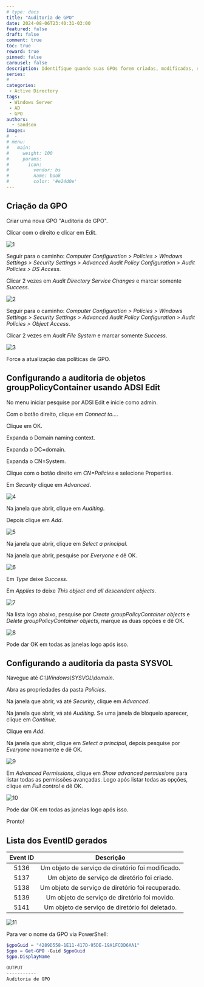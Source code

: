 ```yaml
---
# type: docs
title: "Auditoria de GPO"
date: 2024-08-06T23:40:31-03:00
featured: false
draft: false
comment: true
toc: true
reward: true
pinned: false
carousel: false
description: Identifique quando suas GPOs forem criadas, modificadas, restauradas, movidas ou deletadas.
series:
#  - 
categories:
 - Active Directory
tags:
 - Windows Server
 - AD
 - GPO
authors:
  - sandson
images:
#  - 
# menu:
#   main:
#     weight: 100
#     params:
#       icon:
#         vendor: bs
#         name: book
#         color: '#e24d0e'
---
```


## Criação da GPO

Criar uma nova GPO "Auditoria de GPO".

Clicar com o direito e clicar em Edit.

![1](1.png)

Seguir para o caminho: *Computer Configuration > Policies > Windows Settings > Security Settings > Advanced Audit Policy Configuration > Audit Policies > DS Access*.

Clicar 2 vezes em *Audit Directory Service Changes* e marcar somente *Success*.

![2](2.png)

Seguir para o caminho: *Computer Configuration > Policies > Windows Settings > Security Settings > Advanced Audit Policy Configuration > Audit Policies > Object Access*.

Clicar 2 vezes em *Audit File System* e marcar somente *Success*.

![3](3.png)

Force a atualização das políticas de GPO.


## Configurando a auditoria de objetos groupPolicyContainer usando ADSI Edit

No menu iniciar pesquise por ADSI Edit e inicie como admin.

Com o botão direito, clique em *Connect to...*.

Clique em OK.

Expanda o Domain naming context.

Expanda o DC=domain.

Expanda o CN=System.

Clique com o botão direito em *CN=Policies* e selecione Properties.

Em *Security* clique em *Advanced*.

![4](4.png)

Na janela que abrir, clique em *Auditing*.

Depois clique em *Add*.

![5](5.png)

Na janela que abrir, clique em *Select a principal*.

Na janela que abrir, pesquise por *Everyone* e dê OK.

![6](6.png)

Em *Type* deixe *Success*.

Em *Applies to* deixe *This object and all descendant objects*.

![7](7.png)

Na lista logo abaixo, pesquise por *Create groupPolicyContainer objects* e *Delete groupPolicyContainer objects*, marque as duas opções e dê OK.

![8](8.png)

Pode dar OK em todas as janelas logo após isso.

## Configurando a auditoria da pasta SYSVOL


Navegue até *C:\\Windows\\SYSVOL\\domain*.

Abra as propriedades da pasta *Policies*.

Na janela que abrir, vá até *Security*, clique em *Advanced*.

Na janela que abrir, vá até *Auditing*. Se uma janela de bloqueio aparecer, clique em *Continue*.

Clique em *Add*.

Na janela que abrir, clique em *Select a principal*, depois pesquise por *Everyone* novamente e dê OK.

![9](9.png)

Em *Advanced Permissions*, clique em *Show advanced permissions* para listar todas as permissões avançadas. Logo após listar todas as opções, clique em *Full control* e dê OK.

![10](10.png)

Pode dar OK em todas as janelas logo após isso.

Pronto!

## Lista dos EventID gerados

| Event ID |                     Descrição                     |
|:--------:|:-------------------------------------------------:|
|   5136   | Um objeto de serviço de diretório foi modificado. |
|   5137   |   Um objeto de serviço de diretório foi criado.   |
|   5138   | Um objeto de serviço de diretório foi recuperado. |
|   5139   |   Um objeto de serviço de diretório foi movido.   |
|   5141   |  Um objeto de serviço de diretório foi deletado.  |

![11](11.png)

Para ver o nome da GPO via PowerShell:
```powershell
$gpoGuid = "4289D558-1E11-417D-95DE-19A1FCDD6AA1"
$gpo = Get-GPO -Guid $gpoGuid
$gpo.DisplayName

OUTPUT
-----------
Auditoria de GPO
```
